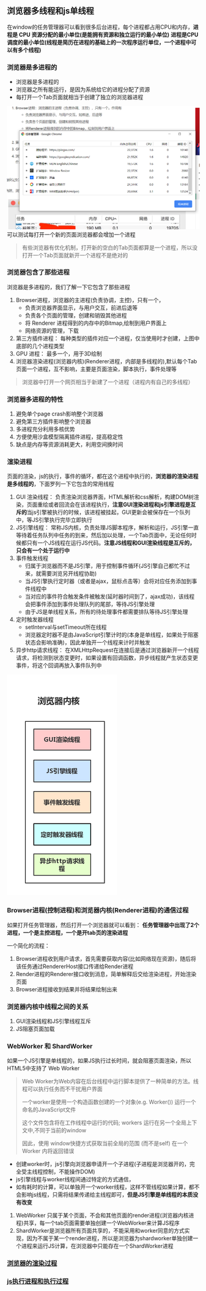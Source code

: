 ## 浏览器多线程和js单线程
在window的任务管理器可以看到很多后台进程，每个进程都占用CPU和内存，**进程是 CPU 资源分配的最小单位(是能拥有资源和独立运行的最小单位)**
**进程是CPU调度的最小单位(线程是简历在进程的基础上的一次程序运行单位，一个进程中可以有多个线程)**

### 浏览器是多进程的
- 浏览器是多进程的
- 浏览器之所有能运行，是因为系统给它的进程分配了资源
- 每打开一个Tab页面就相当于创建了独立的浏览器进程

![浏览器进程](./imgs/jincheng.png)
可以测试每打开一个新的页面浏览器都会增加一个进程
> 有些浏览器有优化机制，打开新的空白的Tab页面都算是一个进程，所以没打开一个Tab页面就新开一个进程不是绝对的


### 浏览器包含了那些进程
浏览器是多进程的，我们了解一下它包含了那些进程
1. Browser进程，浏览器的主进程(负责协调，主控)，只有一个，
    - 负责浏览器界面显示，与用户交互，前进后退等
    - 负责各个页面的管理，创建和销毁其他进程
    - 将 Renderer 进程得到的内存中的Bitmap,绘制到用户界面上
    - 网络资源的管理，下载
2. 第三方插件进程： 每种类型的插件对应一个进程，仅当使用时才创建，上图中底部的几个进程类型
3. GPU 进程： 最多一个，用于3D绘制
4. 浏览器渲染进程(浏览器内核)(Renderer进程，内部是多线程的),默认每个Tab页面一个进程，互不影响，主要是页面渲染，脚本执行，事件处理等

> 浏览器中打开一个网页相当于新建了一个进程（进程内有自己的多线程）

### 浏览器多进程的特性
1. 避免单个page crash影响整个浏览器
2. 避免第三方插件影响整个浏览器
3. 多进程充分利用多核优势
4. 方便使用沙盒模型隔离插件进程，提高稳定性
5. 缺点是内存等资源消耗更大，利用空间换时间


### 渲染进程
页面的渲染，js的执行，事件的循环，都在这个进程中执行的，**浏览器的渲染进程是多线程的**，下面罗列一下它包含的常用线程
1. GUI 渲染线程： 负责渲染浏览器界面，HTML解析和css解析，构建DOM树渲染，页面重绘或者回流会在该进程执行，**注意GUI渲染进程和js引擎进程是互斥的**当js引擎被执行的时候，该进程被挂起，GUI更新会被保存在一个队列中，等JS引擎执行完毕立即执行
2. JS引擎线程： 常称JS内核，负责处理JS脚本程序，解析和运行，JS引擎一直等待着任务队列中任务的到来，然后加以处理，一个Tab页面中，无论任何时候都只有一个JS线程在运行JS代码。**注意JS线程和GUI渲染线程是互斥的，只会有一个处于运行中**
3. 事件触发线程
    - 归属于浏览器而不是JS引擎，用于控制事件循环(JS引擎自己都忙不过来，就需要浏览另开线程协助)
    - 当JS引擎执行定时器（或者是ajax，鼠标点击等）会将对应任务添加到事件线程中
    - 当对应的事件符合触发条件被触发(延时器时间到了，ajax成功)，该线程会把事件添加到事件处理队列的尾部，等待JS引擎处理
    - 由于JS是单线程关系，所有的待处理事件都需要排队等待JS引擎处理
4. 定时触发器线程
    - setInterval与setTimeout所在线程
    - 浏览器定时器不是由JavaScript引擎计时的(本身是单线程，如果处于阻塞状态会影响准确)，因此单独开一个线程来计时并触发
5. 异步http请求线程： 在XMLHttpRequest在连接后是通过浏览器新开一个线程请求，将检测到状态变更时，如果设置有回调函数，异步线程就产生状态变更事件，将这个回调再放入事件队列中

![线程列表](./imgs/xiancheng.png)


### Browser进程(控制进程)和浏览器内核(Renderer进程)的通信过程
如果打开任务管理器，然后打开一个浏览器就可以看到： **任务管理器中出现了2个进程，一个是主控进程，一个是开tab页的渲染进程**

一个简化的流程：
1. Browser进程收到用户请求，首先需要获取内容(比如网络现在资源)，随后将该任务通过RendererHost接口传递给Render进程
2. Render进程的Renderer接口收到消息，简单解释后交给渲染进程，开始渲染页面
3. Browser进程接收到结果并将结果绘制出来



### 浏览器内核中线程之间的关系

1. GUI渲染线程和JS引擎线程互斥
2. JS阻塞页面加载

### WebWorker  和 ShardWorker

如果一个JS引擎是单线程的，如果JS执行过长时间，就会阻塞页面渲染，所以HTML5中支持了 Web Worker

>Web Worker为Web内容在后台线程中运行脚本提供了一种简单的方法。线程可以执行任务而不干扰用户界面
>
>一个worker是使用一个构造函数创建的一个对象(e.g. Worker()) 运行一个命名的JavaScript文件 
>
>这个文件包含将在工作线程中运行的代码; workers 运行在另一个全局上下文中,不同于当前的window
>
>因此，使用 window快捷方式获取当前全局的范围 (而不是self) 在一个 Worker 内将返回错误

- 创建worker时，js引擎向浏览器申请开一个子进程(子进程是浏览器开的，完全受主线程控制，不能操作DOM)
- js引擎线程与worker线程间通过特定的方式通信，
- 如有耗时的计算，可以单独开一个worker线程，这样不管线程如果计算，都不会影响js线程，只需将结果传递给主线程即可，**但是JS引擎是单线程的本质没有改变**

1. WebWorker 只属于某个页面，不会和其他页面的render进程(浏览器内核进程)共享，每一个tab页面需要单独创建一个WebWorker来计算JS程序
2. ShardWorker是浏览器所有页面共享的，不能采用和worker同意的方式实现，因为不属于某一个render进程，所以是浏览器为shardworker单独创建一个进程来运行JS计算，在浏览器中只能存在一个ShardWorker进程

### [浏览器的渲染过程](./bworwseradd.md)

### [js执行进程和执行过程](../javasript/eventloop.md)
